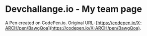 # Devchallange.io - My team page

A Pen created on CodePen.io. Original URL: [https://codepen.io/X-ARCH/pen/BawgQoa](https://codepen.io/X-ARCH/pen/BawgQoa).


